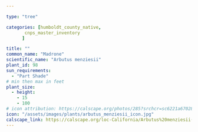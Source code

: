 ```yaml
---

type: "tree"

categories: [humboldt_county_native,
       cnps_master_inventory
      ]

title: ""
common_name: "Madrone"
scientific_name: "Arbutus menziesii"
plant_id: 98
sun_requirements:
  - "Part Shade"
# min then max in feet
plant_size:
  - height: 
    - 15
    - 100
# icon attribution: https://calscape.org/photos/285?srchcr=sc6221a670283c3 
icon: "/assets/images/plants/arbutus_menziesii_icon.jpg" 
calscape_link: https://calscape.org/loc-California/Arbutus%20menziesii(%20) 
---
```






